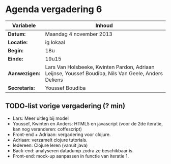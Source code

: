 # Agenda vergadering 6

Variabele		|Inhoud
---			|---
**Datum:**              |Maandag 4 november 2013
**Locatie:**            |ig lokaal
**Begin:**              |18u
**Einde:**              |19u15
**Aanwezigen:**         |Lars Van Holsbeeke, Kwinten Pardon, Adriaan Leijnse, Youssef Boudiba, Nils Van Geele, Anders Deliens
**Secretaris:**         |Youssef Boudiba

## TODO-list vorige vergadering (? min)

* Lars: Meer uitleg bij model
* Youssef, Kwinten en Anders: HTML5 en javascript (voor de 2de iteratie, kan nog veranderen: coffescript) 
* Front-end + Adriaan: vergadering voor clojure.
* Adriaan: verzamelt clojure tutorials.
* Iedereen: Clojure leren (vanuit java) 
* Back-end: analyseren datadump zodra ze beschikbaar is.
* Front-end: mock-up aanpassen in functie van iteratie 1.
